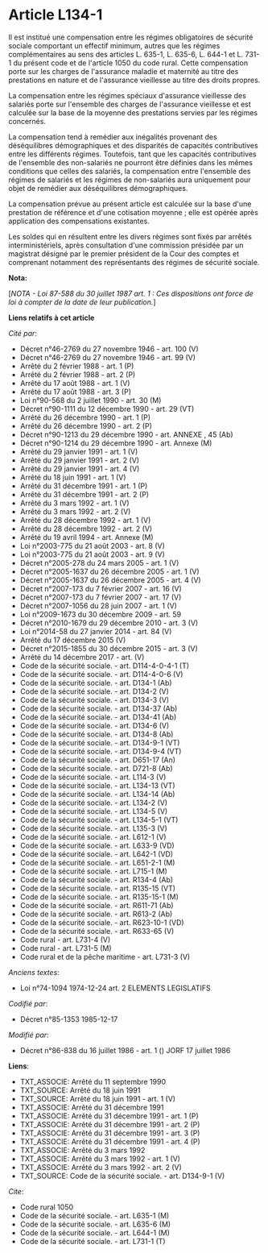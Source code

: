 # Article L134-1

Il est institué une compensation entre les régimes obligatoires de sécurité sociale comportant un effectif minimum, autres
que les régimes complémentaires au sens des articles L. 635-1, L. 635-6, L. 644-1 et L. 731-1 du présent code et de l'article
1050 du code rural. Cette compensation porte sur les charges de l'assurance maladie et maternité au titre des prestations en
nature et de l'assurance vieillesse au titre des droits propres. 

La compensation entre les régimes spéciaux d'assurance vieillesse des salariés porte sur l'ensemble des charges de
l'assurance vieillesse et est calculée sur la base de la moyenne des prestations servies par les régimes concernés.

La compensation tend à remédier aux inégalités provenant des déséquilibres démographiques et des disparités de capacités
contributives entre les différents régimes. Toutefois, tant que les capacités contributives de l'ensemble des non-salariés ne
pourront être définies dans les mêmes conditions que celles des salariés, la compensation entre l'ensemble des régimes de
salariés et les régimes de non-salariés aura uniquement pour objet de remédier aux déséquilibres démographiques. 

La compensation prévue au présent article est calculée sur la base d'une prestation de référence et d'une cotisation
moyenne ; elle est opérée après application des compensations existantes. 

Les soldes qui en résultent entre les divers régimes sont fixés par arrêtés interministériels, après consultation d'une
commission présidée par un magistrat désigné par le premier président de la Cour des comptes et comprenant notamment des
représentants des régimes de sécurité sociale.

**Nota:**

[*NOTA - Loi 87-588 du 30 juillet 1987 art. 1 : Ces dispositions ont force de loi à compter de la date de leur publication.*]

**Liens relatifs à cet article**

_Cité par_:

  - Décret n°46-2769 du 27 novembre 1946 - art. 100 (V)
  - Décret n°46-2769 du 27 novembre 1946 - art. 99 (V)
  - Arrêté du 2 février 1988 - art. 1 (P)
  - Arrêté du 2 février 1988 - art. 2 (P)
  - Arrêté du 17 août 1988 - art. 1 (V)
  - Arrêté du 17 août 1988 - art. 3 (P)
  - Loi n°90-568 du 2 juillet 1990 - art. 30 (M)
  - Décret n°90-1111 du 12 décembre 1990 - art. 29 (VT)
  - Arrêté du 26 décembre 1990 - art. 1 (P)
  - Arrêté du 26 décembre 1990 - art. 2 (P)
  - Décret n°90-1213 du 29 décembre 1990 - art. ANNEXE , 45 (Ab)
  - Décret n°90-1214 du 29 décembre 1990 - art. Annexe (M)
  - Arrêté du 29 janvier 1991 - art. 1 (V)
  - Arrêté du 29 janvier 1991 - art. 2 (V)
  - Arrêté du 29 janvier 1991 - art. 4 (V)
  - Arrêté du 18 juin 1991 - art. 1 (V)
  - Arrêté du 31 décembre 1991 - art. 1 (P)
  - Arrêté du 31 décembre 1991 - art. 2 (P)
  - Arrêté du 3 mars 1992 - art. 1 (V)
  - Arrêté du 3 mars 1992 - art. 2 (V)
  - Arrêté du 28 décembre 1992 - art. 1 (V)
  - Arrêté du 28 décembre 1992 - art. 2 (V)
  - Arrêté du 19 avril 1994 - art. Annexe (M)
  - Loi n°2003-775 du 21 août 2003 - art. 8 (V)
  - Loi n°2003-775 du 21 août 2003 - art. 9 (V)
  - Décret n°2005-278 du 24 mars 2005 - art. 1 (V)
  - Décret n°2005-1637 du 26 décembre 2005 - art. 1 (V)
  - Décret n°2005-1637 du 26 décembre 2005 - art. 4 (V)
  - Décret n°2007-173 du 7 février 2007 - art. 16 (V)
  - Décret n°2007-173 du 7 février 2007 - art. 17 (V)
  - Décret n°2007-1056 du 28 juin 2007 - art. 1 (V)
  - Loi n°2009-1673 du 30 décembre 2009 - art. 59
  - Décret n°2010-1679 du 29 décembre 2010 - art. 3 (V)
  - Loi n°2014-58 du 27 janvier 2014 - art. 84 (V)
  - Arrêté du 17 décembre 2015 (V)
  - Décret n°2015-1855 du 30 décembre 2015 - art. 3 (V)
  - Arrêté du 14 décembre 2017 - art. (V)
  - Code de la sécurité sociale. - art. D114-4-0-4-1 (T)
  - Code de la sécurité sociale. - art. D114-4-0-6 (V)
  - Code de la sécurité sociale. - art. D134-1 (Ab)
  - Code de la sécurité sociale. - art. D134-2 (V)
  - Code de la sécurité sociale. - art. D134-3 (V)
  - Code de la sécurité sociale. - art. D134-37 (Ab)
  - Code de la sécurité sociale. - art. D134-41 (Ab)
  - Code de la sécurité sociale. - art. D134-6 (V)
  - Code de la sécurité sociale. - art. D134-8 (Ab)
  - Code de la sécurité sociale. - art. D134-9-1 (VT)
  - Code de la sécurité sociale. - art. D134-9-4 (VT)
  - Code de la sécurité sociale. - art. D651-17 (An)
  - Code de la sécurité sociale. - art. D721-8 (Ab)
  - Code de la sécurité sociale. - art. L114-3 (V)
  - Code de la sécurité sociale. - art. L134-13 (VT)
  - Code de la sécurité sociale. - art. L134-14 (Ab)
  - Code de la sécurité sociale. - art. L134-2 (V)
  - Code de la sécurité sociale. - art. L134-5 (V)
  - Code de la sécurité sociale. - art. L134-5-1 (VT)
  - Code de la sécurité sociale. - art. L135-3 (V)
  - Code de la sécurité sociale. - art. L612-1 (V)
  - Code de la sécurité sociale. - art. L633-9 (VD)
  - Code de la sécurité sociale. - art. L642-1 (VD)
  - Code de la sécurité sociale. - art. L651-2-1 (M)
  - Code de la sécurité sociale. - art. L715-1 (M)
  - Code de la sécurité sociale. - art. R134-4 (Ab)
  - Code de la sécurité sociale. - art. R135-15 (VT)
  - Code de la sécurité sociale. - art. R135-15-1 (M)
  - Code de la sécurité sociale. - art. R611-71 (Ab)
  - Code de la sécurité sociale. - art. R613-2 (Ab)
  - Code de la sécurité sociale. - art. R623-10-1 (VD)
  - Code de la sécurité sociale. - art. R633-65 (V)
  - Code rural - art. L731-4 (V)
  - Code rural - art. L731-5 (M)
  - Code rural et de la pêche maritime - art. L731-3 (V)

_Anciens textes_:

  - Loi n°74-1094 1974-12-24 art. 2 ELEMENTS LEGISLATIFS

_Codifié par_:

  - Décret n°85-1353 1985-12-17

_Modifié par_:

  - Décret n°86-838 du 16 juillet 1986 - art. 1 () JORF 17 juillet 1986

**Liens**:

  - TXT_ASSOCIE: Arrêté du 11 septembre 1990
  - TXT_SOURCE: Arrêté du 18 juin 1991
  - TXT_SOURCE: Arrêté du 18 juin 1991 - art. 1 (V)
  - TXT_ASSOCIE: Arrêté du 31 décembre 1991
  - TXT_ASSOCIE: Arrêté du 31 décembre 1991 - art. 1 (P)
  - TXT_ASSOCIE: Arrêté du 31 décembre 1991 - art. 2 (P)
  - TXT_ASSOCIE: Arrêté du 31 décembre 1991 - art. 3 (P)
  - TXT_ASSOCIE: Arrêté du 31 décembre 1991 - art. 4 (P)
  - TXT_ASSOCIE: Arrêté du 3 mars 1992
  - TXT_ASSOCIE: Arrêté du 3 mars 1992 - art. 1 (V)
  - TXT_ASSOCIE: Arrêté du 3 mars 1992 - art. 2 (V)
  - TXT_SOURCE: Code de la sécurité sociale. - art. D134-9-1 (V)

_Cite_:

  - Code rural 1050
  - Code de la sécurité sociale. - art. L635-1 (M)
  - Code de la sécurité sociale. - art. L635-6 (M)
  - Code de la sécurité sociale. - art. L644-1 (M)
  - Code de la sécurité sociale. - art. L731-1 (T)
